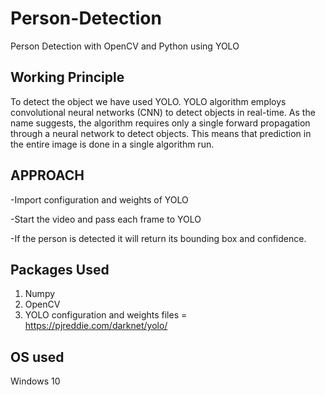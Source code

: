 # Person-Detection
Person Detection with OpenCV and Python using YOLO

## Working Principle
To detect the object we have used YOLO. YOLO algorithm employs convolutional neural networks (CNN) to detect objects in real-time. As the name suggests, the algorithm requires only a single forward propagation through a neural network to detect objects. This means that prediction in the entire image is done in a single algorithm run.

## APPROACH
-Import configuration and weights of YOLO

-Start the video and pass each frame to YOLO 

-If the person is detected it will return its bounding box and confidence.

## Packages Used
1. Numpy
2. OpenCV
3. YOLO configuration and weights files = https://pjreddie.com/darknet/yolo/

## OS used
Windows 10
